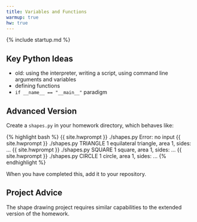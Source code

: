 ```yaml
---
title: Variables and Functions
warmup: true
hw: true
---
```

{% include startup.md %}

## Key Python Ideas

 - old: using the interpreter, writing a script, using command line arguments and variables
 - defining functions
 - `if __name__ == "__main__"` paradigm

## Advanced Version

Create a `shapes.py` in your homework directory, which behaves like:

{% highlight bash %}
{{ site.hwprompt }} ./shapes.py
Error: no input
{{ site.hwprompt }} ./shapes.py TRIANGLE 1
equilateral triangle, area 1, sides: ...
{{ site.hwprompt }} ./shapes.py SQUARE 1
square, area 1, sides: ...
{{ site.hwprompt }} ./shapes.py CIRCLE 1
circle, area 1, sides: ...
{% endhighlight %}

When you have completed this, add it to your repository.

## Project Advice

The shape drawing project requires similar capabilities to the extended version of the homework.
